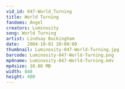 ```yaml
---
vid_id: 047-World_Turning
title: World Turning
fandoms: Angel
creators: Luminosity
song: World Turning
artist: Lindsay Buckingham
date:   2004-10-01 10:00:00
thumbnail: Luminosity-047-World-Turning.jpg
barcode: Luminosity-047-World-Turning.png
mp4name: Luminosity-047-World-Turning.m4v
mp4size: 10.08 MB
width: 848
height: 480
---
```



  
